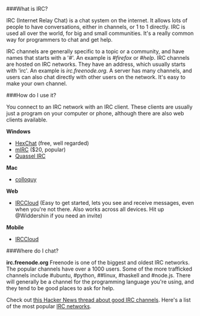 ###What is IRC?

IRC (Internet Relay Chat) is a chat system on the internet. It allows lots of people to have conversations, either in channels, or 1 to 1 directly. IRC is used all over the world, for big and small communities. It's a really common way for programmers to chat and get help.

IRC channels are generally specific to a topic or a community, and have names that starts with a '#'. An example is *#firefox* or *#help*. IRC channels are hosted on IRC networks. They have an address, which usually starts with 'irc'. An example is *irc.freenode.org*. A server has many channels, and users can also chat directly with other users on the network. It's easy to make your own channel.

###How do I use it?

You connect to an IRC network with an IRC client. These clients are usually just a program on your computer or phone, although there are also web clients available.

**Windows**
* [HexChat](http://hexchat.github.io/) (free, well regarded)
* [mIRC](http://www.mirc.com/get.html) ($20, popular)
* [Quassel IRC](http://quassel-irc.org/)

**Mac**
* [colloquy](http://colloquy.info/)

**Web**
* [IRCCloud](http://irccloud.com/) (Easy to get started, lets you see and receive messages, even when you're not there. Also works across all devices. Hit up @Widdershin if you need an invite)

**Mobile**
* [IRCCloud](https://play.google.com/store/apps/details?id=com.irccloud.android&hl=en)

###Where do I chat?

**irc.freenode.org**
Freenode is one of the biggest and oldest IRC networks. The popular channels have over a 1000 users. Some of the more trafficked channels include #ubuntu, #python, ##linux, #haskell and #node.js. There will generally be a channel for the programming language you're using, and they tend to be good places to ask for help.

Check out [this Hacker News thread about good IRC channels](https://news.ycombinator.com/item?id=7161236).
Here's a list of the most popular [IRC networks](http://irc.netsplit.de/networks/top100.php).
